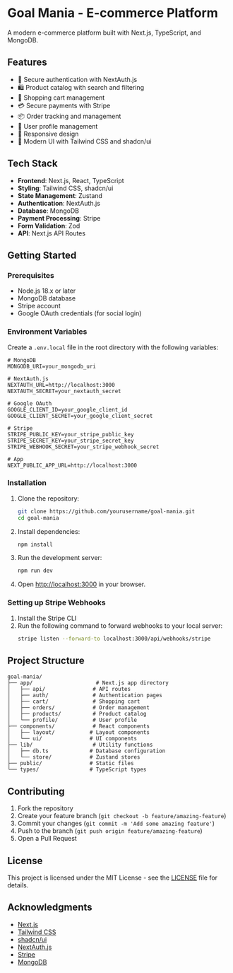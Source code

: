 # Goal Mania - E-commerce Platform

A modern e-commerce platform built with Next.js, TypeScript, and MongoDB.

## Features

- 🔐 Secure authentication with NextAuth.js
- 🛍️ Product catalog with search and filtering
- 🛒 Shopping cart management
- 💳 Secure payments with Stripe
- 📦 Order tracking and management
- 👤 User profile management
- 📱 Responsive design
- 🎨 Modern UI with Tailwind CSS and shadcn/ui

## Tech Stack

- **Frontend**: Next.js, React, TypeScript
- **Styling**: Tailwind CSS, shadcn/ui
- **State Management**: Zustand
- **Authentication**: NextAuth.js
- **Database**: MongoDB
- **Payment Processing**: Stripe
- **Form Validation**: Zod
- **API**: Next.js API Routes

## Getting Started

### Prerequisites

- Node.js 18.x or later
- MongoDB database
- Stripe account
- Google OAuth credentials (for social login)

### Environment Variables

Create a `.env.local` file in the root directory with the following variables:

```env
# MongoDB
MONGODB_URI=your_mongodb_uri

# NextAuth.js
NEXTAUTH_URL=http://localhost:3000
NEXTAUTH_SECRET=your_nextauth_secret

# Google OAuth
GOOGLE_CLIENT_ID=your_google_client_id
GOOGLE_CLIENT_SECRET=your_google_client_secret

# Stripe
STRIPE_PUBLIC_KEY=your_stripe_public_key
STRIPE_SECRET_KEY=your_stripe_secret_key
STRIPE_WEBHOOK_SECRET=your_stripe_webhook_secret

# App
NEXT_PUBLIC_APP_URL=http://localhost:3000
```

### Installation

1. Clone the repository:

   ```bash
   git clone https://github.com/yourusername/goal-mania.git
   cd goal-mania
   ```

2. Install dependencies:

   ```bash
   npm install
   ```

3. Run the development server:

   ```bash
   npm run dev
   ```

4. Open [http://localhost:3000](http://localhost:3000) in your browser.

### Setting up Stripe Webhooks

1. Install the Stripe CLI
2. Run the following command to forward webhooks to your local server:
   ```bash
   stripe listen --forward-to localhost:3000/api/webhooks/stripe
   ```

## Project Structure

```
goal-mania/
├── app/                    # Next.js app directory
│   ├── api/               # API routes
│   ├── auth/              # Authentication pages
│   ├── cart/              # Shopping cart
│   ├── orders/            # Order management
│   ├── products/          # Product catalog
│   └── profile/           # User profile
├── components/            # React components
│   ├── layout/           # Layout components
│   └── ui/               # UI components
├── lib/                   # Utility functions
│   ├── db.ts             # Database configuration
│   └── store/            # Zustand stores
├── public/               # Static files
└── types/                # TypeScript types
```

## Contributing

1. Fork the repository
2. Create your feature branch (`git checkout -b feature/amazing-feature`)
3. Commit your changes (`git commit -m 'Add some amazing feature'`)
4. Push to the branch (`git push origin feature/amazing-feature`)
5. Open a Pull Request

## License

This project is licensed under the MIT License - see the [LICENSE](LICENSE) file for details.

## Acknowledgments

- [Next.js](https://nextjs.org/)
- [Tailwind CSS](https://tailwindcss.com/)
- [shadcn/ui](https://ui.shadcn.com/)
- [NextAuth.js](https://next-auth.js.org/)
- [Stripe](https://stripe.com/)
- [MongoDB](https://www.mongodb.com/)
